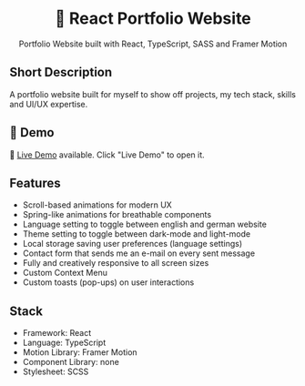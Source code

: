 <h1 align="center">👤 React Portfolio Website</h1>

<p align="center">
  Portfolio Website built with React, TypeScript, SASS and Framer Motion
</p>
</div>

## Short Description
A portfolio website built for myself to show off projects, my tech stack, skills and UI/UX expertise.

## 🔴 Demo
🧪 [Live Demo](https://sshuklaji962.github.io/Portfolio/) available. Click "Live Demo" to open it.

## Features
- Scroll-based animations for modern UX
- Spring-like animations for breathable components
- Language setting to toggle between english and german website
- Theme setting to toggle between dark-mode and light-mode
- Local storage saving user preferences (language settings)
- Contact form that sends me an e-mail on every sent message
- Fully and creatively responsive to all screen sizes
- Custom Context Menu
- Custom toasts (pop-ups) on user interactions

## Stack
- Framework: React
- Language: TypeScript
- Motion Library: Framer Motion
- Component Library: none
- Stylesheet: SCSS
